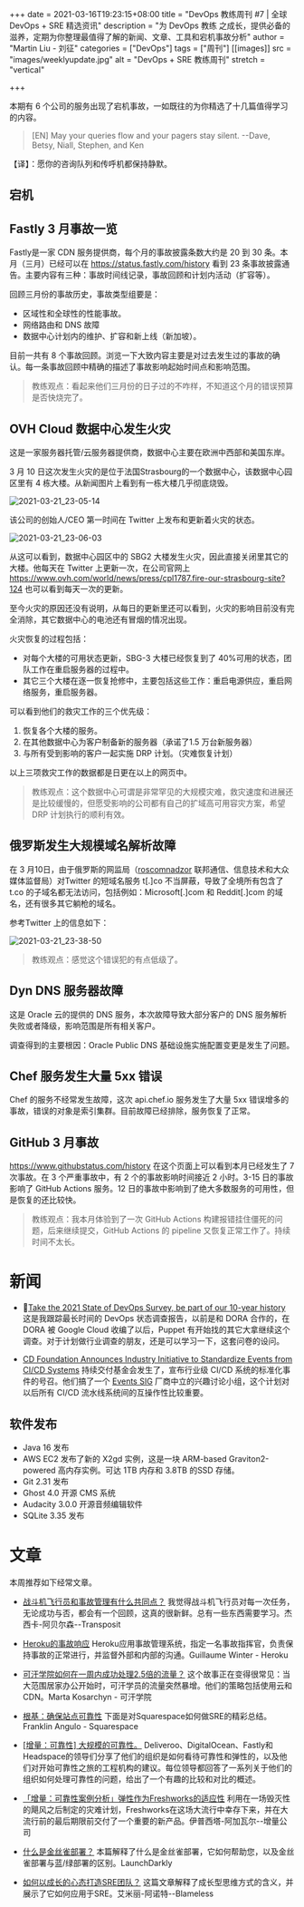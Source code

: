 +++
date = 2021-03-16T19:23:15+08:00
title = "DevOps 教练周刊 #7 | 全球 DevOps + SRE 精选资讯"
description = "为 DevOps 教练 之成长，提供必备的滋养，定期为你整理最值得了解的新闻、文章、工具和宕机事故分析"
author = "Martin Liu - 刘征"
categories = ["DevOps"]
tags = ["周刊"]
[[images]]
  src = "images/weeklyupdate.jpg"
  alt = "DevOps + SRE 教练周刊"
  stretch = "vertical"

+++

本期有 6 个公司的服务出现了宕机事故，一如既往的为你精选了十几篇值得学习的内容。

<!--more--> 

> [EN] May your queries flow and your pagers stay silent. 
> --Dave, Betsy, Niall, Stephen, and Ken

【译】：愿你的咨询队列和传呼机都保持静默。

## 宕机



## Fastly 3 月事故一览

Fastly是一家 CDN 服务提供商，每个月的事故披露条数大约是 20 到 30 条。本月（三月）已经可以在 https://status.fastly.com/history 看到 23 条事故披露通告。主要内容有三种：事故时间线记录，事故回顾和计划内活动（扩容等）。



回顾三月份的事故历史，事故类型组要是：

* 区域性和全球性的性能事故。
* 网络路由和 DNS 故障
* 数据中心计划内的维护、扩容和新上线（新加坡）。



目前一共有 8 个事故回顾。浏览一下大致内容主要是对过去发生过的事故的确认。每一条事故回顾中精确的描述了事故影响起始时间点和影响范围。



> 教练观点：看起来他们三月份的日子过的不咋样，不知道这个月的错误预算是否快烧完了。



## OVH Cloud 数据中心发生火灾

这是一家服务器托管/云服务器提供商，数据中心主要在欧洲中西部和美国东岸。

3 月 10 日这次发生火灾的是位于法国Strasbourg的一个数据中心，该数据中心园区里有 4 栋大楼。从新闻图片上看到有一栋大楼几乎彻底烧毁。



![2021-03-21_23-05-14](https://elasticstack-1300734579.cos.ap-nanjing.myqcloud.com/2021-03-21-151636.png)



该公司的创始人/CEO 第一时间在 Twitter 上发布和更新着火灾的状态。

![2021-03-21_23-06-03](https://elasticstack-1300734579.cos.ap-nanjing.myqcloud.com/2021-03-21-151729.png)

从这可以看到，数据中心园区中的 SBG2 大楼发生火灾，因此直接关闭里其它的大楼。他每天在 Twitter 上更新一次，在公司官网上 https://www.ovh.com/world/news/press/cpl1787.fire-our-strasbourg-site?124 也可以看到每天一次的更新。

至今火灾的原因还没有说明，从每日的更新里还可以看到，火灾的影响目前没有完全消除，其它数据中心的电池还有冒烟的情况出现。

火灾恢复的过程包括：

* 对每个大楼的可用状态更新，SBG-3 大楼已经恢复到了 40%可用的状态，团队工作在重启服务器的过程中。
* 其它三个大楼在逐一恢复抢修中，主要包括这些工作：重启电源供应，重启网络服务，重启服务器。

可以看到他们的救灾工作的三个优先级：

1. 恢复各个大楼的服务。
2. 在其他数据中心为客户制备新的服务器（承诺了1.5 万台新服务器）
3. 与所有受到影响的客户一起实施 DRP 计划。（灾难恢复计划）

以上三项救灾工作的数据都是日更在以上的网页中。



> 教练观点：这个数据中心可谓是非常罕见的大规模灾难，救灾速度和进展还是比较缓慢的，但愿受影响的公司都有自己的扩域高可用容灾方案，希望 DRP 计划执行的顺利有效。



## 俄罗斯发生大规模域名解析故障

在 3 月10日，由于俄罗斯的网监局（[roscomnadzor](https://twitter.com/roscomnadzor) 联邦通信、信息技术和大众媒体监督局）对Twitter 的短域名服务 t[.]co 不当屏蔽，导致了全境所有包含了 t.co 的子域名都无法访问，包括例如：Microsoft[.]com 和 Reddit[.]com 的域名，还有很多其它躺枪的域名。

参考Twitter 上的信息如下：

![2021-03-21_23-38-50](https://elasticstack-1300734579.cos.ap-nanjing.myqcloud.com/2021-03-21-153938.png)

>教练观点：感觉这个错误犯的有点低级了。



## Dyn DNS 服务器故障

这是 Oracle 云的提供的 DNS 服务，本次故障导致大部分客户的 DNS 服务解析失败或者降级，影响范围是所有相关客户。

调查得到的主要根因：Oracle Public DNS 基础设施实施配置变更是发生了问题。



## Chef 服务发生大量 5xx 错误

Chef 的服务不经常发生故障，这次 api.chef.io 服务发生了大量 5xx 错误增多的事故，错误的对象是索引集群。目前故障已经排除，服务恢复了正常。



## GitHub 3 月事故

https://www.githubstatus.com/history 在这个页面上可以看到本月已经发生了 7 次事故。在 3 个严重事故中，有 2 个的事故影响时间接近 2 小时。3-15 日的事故影响了 GitHub Actions 服务。12 日的事故中影响到了绝大多数服务的可用性，但是恢复的还比较快。



> 教练观点：我本月体验到了一次 GitHub Actions 构建报错挂住僵死的问题，后来继续提交，GitHub Actions 的 pipeline 又恢复正常工作了。持续时间不太长。

# 新闻

* [Take the 2021 State of DevOps Survey, be part of our 10-year history](https://puppet.com/blog/take-the-2021-state-of-devops-survey-be-part-of-our-10-year-history/) 这是我跟踪最长时间的 DevOps 状态调查报告，以前是和 DORA 合作的，在 DORA 被 Google Cloud 收编了以后，Puppet 有开始找的其它大拿继续这个调查。对于计划做行业调查的朋友，还是可以学习一下，这套问卷的设问。

* [CD Foundation Announces Industry Initiative to Standardize Events from CI/CD Systems](https://kubernetes.us10.list-manage.com/track/click?u=3885586f8f1175194017967d6&id=5a32cff75d&e=7098f23071) 持续交付基金会发生了，宣布行业级 CI/CD 系统的标准化事件的号召。他们搞了一个  [Events SIG](https://github.com/cdfoundation/sig-events) 厂商中立的兴趣讨论小组，这个计划对以后所有 CI/CD 流水线系统间的互操作性比较重要。

  

## 软件发布

* Java 16 发布
* AWS EC2 发布了新的 X2gd 实例，这是一块 ARM-based Graviton2-powered 高内存实例。可达 1TB 内存和 3.8TB 的SSD 存储。
* Git 2.31 发布
* Ghost 4.0 开源 CMS 系统
* Audacity 3.0.0 开源音频编辑软件
* SQLite 3.35 发布



# 文章

本周推荐如下经常文章。

* [战斗机飞行员和事故管理有什么共同点？](https://www.transposit.com/blog/fighter-pilots-and-incident-management/)
  我觉得战斗机飞行员对每一次任务，无论成功与否，都会有一个回顾，这真的很新鲜。总有一些东西需要学习。杰西卡-阿贝尔森--Transposit

* [Heroku的事故响应](https://blog.heroku.com/incident-response-at-heroku-2020)
  Heroku应用事故管理系统，指定一名事故指挥官，负责保持事故的正常进行，并监督外部和内部的沟通。Guillaume Winter - Heroku

* [可汗学院如何在一周内成功处理2.5倍的流量？](https://blog.khanacademy.org/how-khan-academy-successfully-handled-2-5x-traffic-in-a-week/)
  这个故事正在变得很常见：当大范围居家办公开始时，可汗学员的流量突然暴增。他们的策略包括使用云和CDN。Marta Kosarchyn - 可汗学院

* [根基：确保站点可靠性](https://engineering.squarespace.com/blog/2017/under-the-hood-ensuring-site-reliability)
  下面是对Squarespace如何做SRE的精彩总结。Franklin Angulo - Squarespace

* [[增量：可靠性] 大规模的可靠性。](https://increment.com/reliability/reliability-at-scale/)
  Deliveroo、DigitalOcean、Fastly和Headspace的领导们分享了他们的组织是如何看待可靠性和弹性的，以及他们对开始可靠性之旅的工程机构的建议。每位领导都回答了一系列关于他们的组织如何处理可靠性的问题，给出了一个有趣的比较和对比的概述。

* [「增量：可靠性案例分析」弹性作为Freshworks的适应性](https://increment.com/reliability/resilience-as-adaptability-freshworks/)
  利用在一场毁灭性的飓风之后制定的灾难计划，Freshworks在这场大流行中幸存下来，并在大流行前的最后期限前交付了一个重要的新产品。伊普西塔-阿加瓦尔--增量公司

* [什么是金丝雀部署？](https://launchdarkly.com/blog/what-is-a-canary-deployment/)
  本篇解释了什么是金丝雀部署，它如何帮助您，以及金丝雀部署与蓝/绿部署的区别。LaunchDarkly

* [如何以成长的心态打造SRE团队？](https://www.blameless.com/blog/how-to-build-an-sre-team-with-a-growth-mindset)
  这篇文章解释了成长型思维方式的含义，并展示了它如何应用于SRE。艾米丽-阿诺特--Blameless





